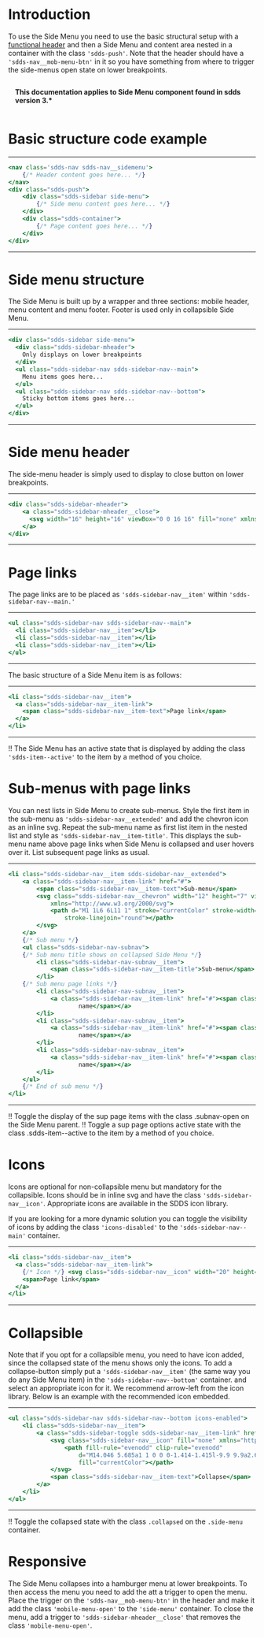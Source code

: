 <!-- TODO: This looks like the docs from https://tegel.scania.com/components/sidemenu/code. Should we have it here as well? -->

# Introduction
To use the Side Menu you need to use the basic structural setup with a [functional header](/components/header) and then a Side Menu and content area nested in a container with the class `'sdds-push'`. Note that the header should have a `'sdds-nav__mob-menu-btn'` in it so you have something from where to trigger the side-menus open state on lower breakpoints.

<div style="background-color: var(--sdds-information); padding: 14px; font-weight: bold; font-size: 14px; border-radius: 4px;">This documentation applies to Side Menu component found in sdds version 3.*</div>

# Basic structure code example

--------------------------------------------

```jsx
<nav class='sdds-nav sdds-nav__sidemenu'>
    {/* Header content goes here... */}
</nav>
<div class="sdds-push">
    <div class="sdds-sidebar side-menu">
        {/* Side menu content goes here... */}
    </div>
    <div class="sdds-container">
        {/* Page content goes here... */}
    </div>
</div>
```

--------------------------------------------



# Side menu structure
The Side Menu is built up by a wrapper and three sections: mobile header, menu content and menu footer. Footer is used only in collapsible Side Menu.

--------------------------------------------

```jsx
<div class="sdds-sidebar side-menu">
  <div class="sdds-sidebar-mheader">
    Only displays on lower breakpoints
  </div>
  <ul class="sdds-sidebar-nav sdds-sidebar-nav--main">
    Menu items goes here...
  </ul>
  <ul class="sdds-sidebar-nav sdds-sidebar-nav--bottom">
    Sticky bottom items goes here...
  </ul>
</div>
```

--------------------------------------------


# Side menu header
The side-menu header is simply used to display to close button on lower breakpoints.

--------------------------------------------

```jsx
<div class="sdds-sidebar-mheader">
    <a class="sdds-sidebar-mheader__close">
      <svg width="16" height="16" viewBox="0 0 16 16" fill="none" xmlns="http://www.w3.org/2000/svg"><path fill-rule="evenodd" clip-rule="evenodd" d="M3.40338 2.34308C3.11048 2.05019 2.63561 2.05019 2.34272 2.34308C2.04982 2.63598 2.04982 3.11085 2.34272 3.40374L6.93897 8L2.34283 12.5961C2.04994 12.889 2.04994 13.3639 2.34283 13.6568C2.63572 13.9497 3.1106 13.9497 3.40349 13.6568L7.99963 9.06066L12.5958 13.6568C12.8887 13.9497 13.3635 13.9497 13.6564 13.6568C13.9493 13.3639 13.9493 12.889 13.6564 12.5961L9.06029 8L13.6565 3.40376C13.9494 3.11086 13.9494 2.63599 13.6565 2.3431C13.3636 2.0502 12.8888 2.0502 12.5959 2.3431L7.99963 6.93934L3.40338 2.34308Z" fill="#171719"/></svg>
    </a>
</div>
```

--------------------------------------------


# Page links
The page links are to be placed as `'sdds-sidebar-nav__item'` within `'sdds-sidebar-nav--main.'`

--------------------------------------------

```jsx
<ul class="sdds-sidebar-nav sdds-sidebar-nav--main">
  <li class="sdds-sidebar-nav__item"></li>
  <li class="sdds-sidebar-nav__item"></li>
  <li class="sdds-sidebar-nav__item"></li>
</ul>
```

--------------------------------------------

The basic structure of a Side Menu item is as follows:

--------------------------------------------

```jsx
<li class="sdds-sidebar-nav__item">
  <a class="sdds-sidebar-nav__item-link">
    <span class="sdds-sidebar-nav__item-text">Page link</span>
  </a>
</li>
```

--------------------------------------------

!! The Side Menu has an active state that is displayed by adding the class `'sdds-item--active'` to the item by a method of you choice.



# Sub-menus with page links
You can nest lists in Side Menu to create sub-menus. Style the first item in the sub-menu as `'sdds-sidebar-nav__extended'` and add the chevron icon as an inline svg. Repeat the sub-menu name as first list item in the nested list and style as `'sdds-sidebar-nav__item-title'`. This displays the sub-menu name above page links when Side Menu is collapsed and user hovers over it. List subsequent page links as usual.

--------------------------------------------

```jsx
<li class="sdds-sidebar-nav__item sdds-sidebar-nav__extended">
    <a class="sdds-sidebar-nav__item-link" href="#">
        <span class="sdds-sidebar-nav__item-text">Sub-menu</span>
        <svg class="sdds-sidebar-nav__chevron" width="12" height="7" viewBox="0 0 12 7" fill="none"
            xmlns="http://www.w3.org/2000/svg">
            <path d="M1 1L6 6L11 1" stroke="currentColor" stroke-width="1.25" stroke-linecap="round"
                stroke-linejoin="round"></path>
        </svg>
    </a>
    {/* Sub menu */}
    <ul class="sdds-sidebar-nav-subnav">
    {/* Sub menu title shows on collapsed Side Menu */}
        <li class="sdds-sidebar-nav-subnav__item">
            <span class="sdds-sidebar-nav__item-title">Sub-menu</span>
        </li>
    {/* Sub menu page links */}
        <li class="sdds-sidebar-nav-subnav__item">
            <a class="sdds-sidebar-nav__item-link" href="#"><span class="sdds-sidebar-nav__item-text">Sub Page
                    name</span></a>
        </li>
        <li class="sdds-sidebar-nav-subnav__item">
            <a class="sdds-sidebar-nav__item-link" href="#"><span class="sdds-sidebar-nav__item-text">Sub Page
                    name</span></a>
        </li>
        <li class="sdds-sidebar-nav-subnav__item">
            <a class="sdds-sidebar-nav__item-link" href="#"><span class="sdds-sidebar-nav__item-text">Sub Page
                    name</span></a>
        </li>
    </ul>
    {/* End of sub menu */}
</li>
```

--------------------------------------------

!! Toggle the display of the sup page items with the class .subnav-open on the Side Menu parent.
!! Toggle a sup page options active state with the class .sdds-item--active to the item by a method of you choice.



# Icons
Icons are optional for non-collapsible menu but mandatory for the collapsible. Icons should be in inline svg and have the class `'sdds-sidebar-nav__icon'`. Appropriate icons are available in the SDDS icon library. 

If you are looking for a more dynamic solution you can toggle the visibility of icons by adding the class `'icons-disabled'` to the `'sdds-sidebar-nav--main'` container.

--------------------------------------------

```jsx
<li class="sdds-sidebar-nav__item">
  <a class="sdds-sidebar-nav__item-link">
    {/* Icon */} <svg class="sdds-sidebar-nav__icon" width="20" height="20" viewBox="0 0 20 20" fill="#e2e2e4" xmlns="http://www.w3.org/2000/svg"><rect y="0.334473" width="20" height="20"/></svg>
    <span>Page link</span>
  </a>
</li>
```

--------------------------------------------



# Collapsible
Note that if you opt for a collapsible menu, you need to have icon added, since the collapsed state of the menu shows only the icons. To add a collapse-button simply put a `'sdds-sidebar-nav__item'` (the same way you do any Side Menu item) in the `'sdds-sidebar-nav--bottom'` container. and select an appropriate icon for it. We recommend arrow-left from the icon library. Below is an example with the recommended icon embedded.

--------------------------------------------

```jsx
<ul class="sdds-sidebar-nav sdds-sidebar-nav--bottom icons-enabled">
    <li class="sdds-sidebar-nav__item">
        <a class="sdds-sidebar-toggle sdds-sidebar-nav__item-link" href="#">
            <svg class="sdds-sidebar-nav__icon" fill="none" xmlns="http://www.w3.org/2000/svg" viewBox="0 0 32 32">
                <path fill-rule="evenodd" clip-rule="evenodd"
                    d="M14.046 5.685a1 1 0 0 0-1.414-1.415l-9.9 9.9a2.6 2.6 0 0 0 0 3.678l9.9 9.9a1 1 0 1 0 1.415-1.415L4.722 17.01h24.306a1 1 0 0 0 0-2H4.722l9.325-9.324Z"
                    fill="currentColor"></path>
            </svg>
            <span class="sdds-sidebar-nav__item-text">Collapse</span>
        </a>
    </li>
</ul>
```

--------------------------------------------

!! Toggle the collapsed state with the class `.collapsed` on the `.side-menu` container.



# Responsive
The Side Menu collapses into a hamburger menu at lower breakpoints. To then access the menu you need to add the att a trigger to open the menu. Place the trigger on the `'sdds-nav__mob-menu-btn'` in the header and make it add the class `'mobile-menu-open'` to the `'side-menu'` container. To close the menu, add a trigger to `'sdds-sidebar-mheader__close'` that removes the class `'mobile-menu-open'`.
